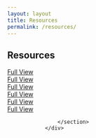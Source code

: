 ```yaml
---
layout: layout
title: Resources
permalink: /resources/
---
```


## Resources

<div id="portfolio">
                    <section class="clearfix">
                        <div class="g1">
                            <div class="image">
                                <img src="http://34471.freeoda.com/images/class-wheel.png" alt="">
                                <div class="image-overlay">
                                    <div class="image-link">
                                        <a href="http://34471.freeoda.com/images/class-wheel.png" class="btn">Full View</a>
                                    </div>
                                </div>
                            </div>
                        </div>
                        <div class="g1">
                            <div class="image">
                                <img src="http://34471.freeoda.com/images/catalyst-chart.jpg" alt="">
                                <div class="image-overlay">
                                    <div class="image-link">
                                        <a href="http://34471.freeoda.com/images/catalyst-chart.jpg" class="btn">Full View</a>
                                    </div>
                                </div>
                            </div>
                        </div>
                        <div class="g1">
                            <div class="image">
                                <img src="http://i.imgur.com/ZdVuzYq.jpg" alt="">
                                <div class="image-overlay">
                                    <div class="image-link">
                                        <a href="http://i.imgur.com/ZdVuzYq.jpg" class="btn">Full View</a>
                                    </div>
                                </div>
                            </div>
                        </div>
                        <div class="break"></div>
                        <div class="g1">
                            <div class="image">
                                <img src="http://i.imgur.com/qxw2P45.jpg" alt="">
                                <div class="image-overlay">
                                    <div class="image-link">
                                        <a href="http://i.imgur.com/qxw2P45.jpg" class="btn">Full View</a>
                                    </div>
                                </div>
                            </div>
                        </div>
                        <div class="g1">
                            <div class="image">
                                <img src="http://i.imgur.com/x9E3gnp.jpg" alt="">
                                <div class="image-overlay">
                                    <div class="image-link">
                                        <a href="http://i.imgur.com/x9E3gnp.jpg" class="btn">Full View</a>
                                    </div>
                                </div>
                            </div>
                        </div>
                        <div class="g1">
                            <div class="image">
                                <img src="http://i.imgur.com/tRpRfjL.jpg" alt="">
                                <div class="image-overlay">
                                    <div class="image-link">
                                        <a href="http://i.imgur.com/tRpRfjL.jpg" class="btn">Full View</a>
                                    </div>
                                </div>
                            </div>
                        </div>
                        
                    </section>
                </div>

